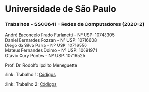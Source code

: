 # Universidade de São Paulo

<h3>Trabalhos - SSC0641 - Redes de Computadores (2020-2)</h3>

André Baconcelo Prado Furlanetti - Nº USP: 10748305 </br>
Daniel Bernardes Pozzan - Nº USP: 10716608</br>
Diego da Silva Parra - Nº USP: 10716550</br>
Mateus Fernandes Doimo - Nº USP: 10691971</br>
Otávio Cury Pontes - Nº USP: 10716525</br>

<p>Prof. Dr. Rodolfo Ipolito Meneguette</p>

<p>:link: Trabalho 1: <a href="https://github.com/andrebpradof/redes/tree/master/Trabalho_1">Códigos</a></p>

<p>:link: Trabalho 2: <a href="https://github.com/andrebpradof/redes/tree/master/Trabalho_2">Códigos</a></p>